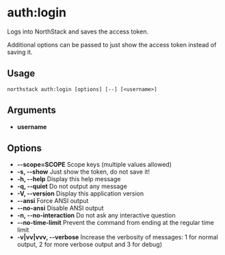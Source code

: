 # auth:login

Logs into NorthStack and saves the access token.

Additional options can be passed to just show the access token instead of saving it.

## Usage
`northstack auth:login [options] [--] [<username>]`

## Arguments
* **username**

## Options
* **--scope=SCOPE**
  Scope keys (multiple values allowed)
* **-s, --show**
  Just show the token, do not save it!
* **-h, --help**
  Display this help message
* **-q, --quiet**
  Do not output any message
* **-V, --version**
  Display this application version
* **--ansi**
  Force ANSI output
* **--no-ansi**
  Disable ANSI output
* **-n, --no-interaction**
  Do not ask any interactive question
* **--no-time-limit**
  Prevent the command from ending at the regular time limit
* **-v|vv|vvv, --verbose**
  Increase the verbosity of messages: 1 for normal output, 2 for more verbose output and 3 for debug)